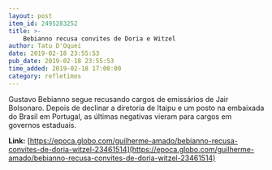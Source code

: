 ```yaml
---
layout: post
item_id: 2495283252
title: >-
    Bebianno recusa convites de Doria e Witzel
author: Tatu D'Oquei
date: 2019-02-18 23:55:53
pub_date: 2019-02-18 23:55:53
time_added: 2019-02-18 17:00:00
category: refletimos
---
```


Gustavo Bebianno segue recusando cargos de emissários de Jair Bolsonaro. Depois de declinar a diretoria de Itaipu e um posto na embaixada do Brasil em Portugal, as últimas negativas vieram para cargos em governos estaduais.

**Link:** [https://epoca.globo.com/guilherme-amado/bebianno-recusa-convites-de-doria-witzel-23461514](https://epoca.globo.com/guilherme-amado/bebianno-recusa-convites-de-doria-witzel-23461514)

